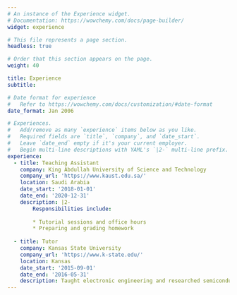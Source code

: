 ```yaml
---
# An instance of the Experience widget.
# Documentation: https://wowchemy.com/docs/page-builder/
widget: experience

# This file represents a page section.
headless: true

# Order that this section appears on the page.
weight: 40

title: Experience
subtitle:

# Date format for experience
#   Refer to https://wowchemy.com/docs/customization/#date-format
date_format: Jan 2006

# Experiences.
#   Add/remove as many `experience` items below as you like.
#   Required fields are `title`, `company`, and `date_start`.
#   Leave `date_end` empty if it's your current employer.
#   Begin multi-line descriptions with YAML's `|2-` multi-line prefix.
experience:
  - title: Teaching Assistant
    company: King Abdullah University of Science and Technology
    company_url: 'https://www.kaust.edu.sa/'
    location: Saudi Arabia
    date_start: '2018-01-01'
    date_end: '2020-12-31'
    description: |2-
        Responsibilities include:
        
        * Tutorial sessions and office hours
        * Preparing and grading homework
        
  - title: Tutor
    company: Kansas State University
    company_url: 'https://www.k-state.edu/'
    location: Kansas
    date_start: '2015-09-01'
    date_end: '2016-05-31'
    description: Taught electronic engineering and researched semiconductor physics.
---
```

